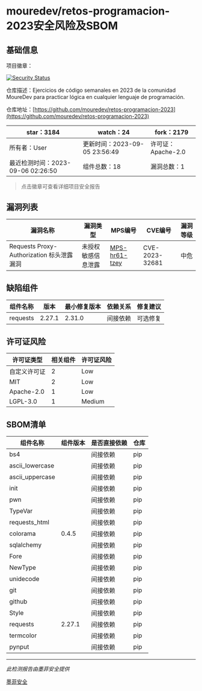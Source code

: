# mouredev/retos-programacion-2023安全风险及SBOM

## 基础信息

项目徽章：

[![Security Status](https://www.murphysec.com/platform3/v31/badge/1699125649272864768.svg)](https://www.murphysec.com/console/report/1682187210681565184/1699125649272864768)

仓库描述：Ejercicios de código semanales en 2023 de la comunidad MoureDev para practicar lógica en cualquier lenguaje de programación.

仓库地址：[https://github.com/mouredev/retos-programacion-2023](https://github.com/mouredev/retos-programacion-2023)

| star：3184 | watch：24 | fork：2179 |
| ----------- | -------------- | ------------ |
| 所有者：User | 更新时间：2023-09-05 23:56:49 | 许可证：Apache-2.0 |
| 最近检测时间：2023-09-06 02:26:50 | 组件总数：18 | 漏洞总数：1 |

> 点击徽章可查看详细项目安全报告



## 漏洞列表

| 漏洞名称 | 漏洞类型 | MPS编号 | CVE编号 | 漏洞等级 |
| ------- | ------ | ------- | ------ | ----- |
|Requests Proxy-Authorization 标头泄露漏洞|未授权敏感信息泄露|[MPS-hr61-tzey](https://www.oscs1024.com/hd/MPS-hr61-tzey)|CVE-2023-32681|中危|




## 缺陷组件

| 组件名称 | 版本 | 最小修复版本 | 依赖关系 | 修复建议 |
| -------- | ---- | ------------ | -------- | -------- |
|requests|2.27.1|2.31.0|间接依赖|可选修复|C:0|H:0|M:1|L:0|




## 许可证风险

| 许可证类型 | 相关组件 | 许可证风险 |
| ---------- | -------- | ---------- |
|自定义许可证|2|Low|
|MIT|2|Low|
|Apache-2.0|1|Low|
|LGPL-3.0|1|Medium|




## SBOM清单

| 组件名称 | 组件版本 | 是否直接依赖 | 仓库 |
| -------- | -------- | ------------ | ---- |
|bs4||间接依赖|pip|
|ascii_lowercase||间接依赖|pip|
|ascii_uppercase||间接依赖|pip|
|init||间接依赖|pip|
|pwn||间接依赖|pip|
|TypeVar||间接依赖|pip|
|requests_html||间接依赖|pip|
|colorama|0.4.5|间接依赖|pip|
|sqlalchemy||间接依赖|pip|
|Fore||间接依赖|pip|
|NewType||间接依赖|pip|
|unidecode||间接依赖|pip|
|git||间接依赖|pip|
|github||间接依赖|pip|
|Style||间接依赖|pip|
|requests|2.27.1|间接依赖|pip|
|termcolor||间接依赖|pip|
|pynput||间接依赖|pip|


------

*此检测报告由墨菲安全提供*

[墨菲安全](www.murphysec.com)
